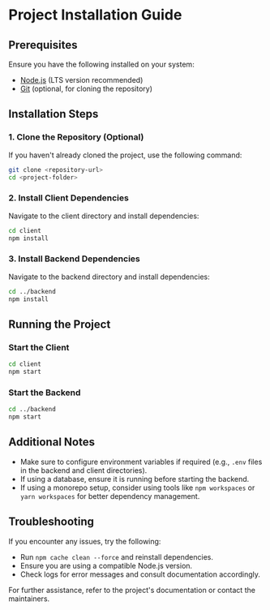 # Project Installation Guide

## Prerequisites
Ensure you have the following installed on your system:
- [Node.js](https://nodejs.org/) (LTS version recommended)
- [Git](https://git-scm.com/) (optional, for cloning the repository)

## Installation Steps

### 1. Clone the Repository (Optional)
If you haven't already cloned the project, use the following command:
```sh
git clone <repository-url>
cd <project-folder>
```

### 2. Install Client Dependencies
Navigate to the client directory and install dependencies:
```sh
cd client
npm install
```

### 3. Install Backend Dependencies
Navigate to the backend directory and install dependencies:
```sh
cd ../backend
npm install
```

## Running the Project
### Start the Client
```sh
cd client
npm start
```

### Start the Backend
```sh
cd ../backend
npm start
```

## Additional Notes
- Make sure to configure environment variables if required (e.g., `.env` files in the backend and client directories).
- If using a database, ensure it is running before starting the backend.
- If using a monorepo setup, consider using tools like `npm workspaces` or `yarn workspaces` for better dependency management.

## Troubleshooting
If you encounter any issues, try the following:
- Run `npm cache clean --force` and reinstall dependencies.
- Ensure you are using a compatible Node.js version.
- Check logs for error messages and consult documentation accordingly.

For further assistance, refer to the project's documentation or contact the maintainers.

